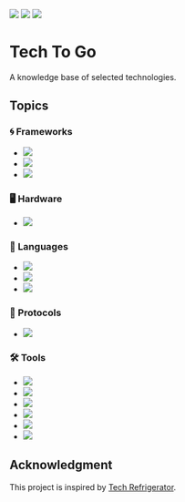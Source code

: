 <img src="https://img.shields.io/github/license/untypedjay/tech-to-go"/> <img src="https://img.shields.io/github/repo-size/untypedjay/tech-to-go"/> <img src="https://img.shields.io/github/last-commit/untypedjay/tech-to-go/main"/>

# Tech To Go
A knowledge base of selected technologies.

## Topics
### 🌀 Frameworks
* [<img src="https://img.shields.io/badge/.NET-6E16E7"/>](./frameworks/dotnet)
* [<img src="https://img.shields.io/badge/React-61DAFB"/>](./frameworks/react)
* [<img src="https://img.shields.io/badge/Spring-6EB33F"/>](./frameworks/spring)

### 🖥️ Hardware
* [<img src="https://img.shields.io/badge/Computer%20Memory-219081"/>](./hardware/memory.md)

### 💬 Languages
* [<img src="https://img.shields.io/badge/HTML-E44C27"/>](./languages/html/)
* [<img src="https://img.shields.io/badge/Java-D10203"/>](./languages/java/)
* [<img src="https://img.shields.io/badge/JavaScript-F7E116"/>](./languages/js/)

### 📃 Protocols
* [<img src="https://img.shields.io/badge/HTTP-015B9D"/>](./protocols/http/)

### 🛠️ Tools
* [<img src="https://img.shields.io/badge/Git-F05030"/>](./tools/git.md)
* [<img src="https://img.shields.io/badge/Maven-FB6605"/>](./tools/maven.md)
* [<img src="https://img.shields.io/badge/npm-D50000"/>](./tools/npm.md)
* [<img src="https://img.shields.io/badge/Sass-CF649A"/>](./tools/sass.md)
* [<img src="https://img.shields.io/badge/Vim-019833"/>](./tools/vim.md)
* [<img src="https://img.shields.io/badge/Webpack-76AFCC"/>](./tools/webpack.md)

## Acknowledgment
This project is inspired by [Tech Refrigerator](https://github.com/GimunLee/tech-refrigerator).
